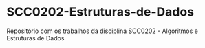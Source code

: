 # SCC0202-Estruturas-de-Dados
Repositório com os trabalhos da disciplina SCC0202 - Algoritmos e Estruturas de Dados
